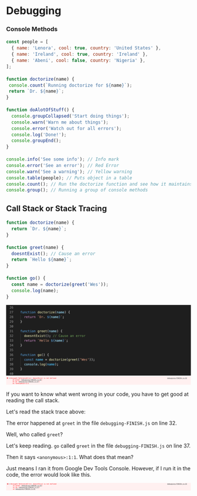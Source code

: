 # Debugging

### Console Methods
```JavaScript
const people = [
  { name: 'Lenora', cool: true, country: 'United States' },
  { name: 'Ireland', cool: true, country: 'Ireland' },
  { name: 'Abeni', cool: false, country: 'Nigeria' },
];

function doctorize(name) {
 console.count(`Running doctorize for ${name}`);
 return `Dr. ${name}`;
}

function doAlotOfStuff() {
  console.groupCollapsed('Start doing things');
  console.warn('Warn me about things');
  console.error('Watch out for all errors');
  console.log('Done!');
  console.groupEnd();
}

console.info('See some info'); // Info mark
console.error('See an error'); // Red Error
console.warn('See a warning'); // Yellow warning
console.table(people); // Puts object in a table
console.count(); // Run the doctorize function and see how it maintains how many time a particular function was run.
console.group(); // Running a group of console methods
```


## Call Stack or Stack Tracing

```JavaScript
function doctorize(name) {
  return `Dr. ${name}`;
}

function greet(name) {
  doesntExist(); // Cause an error
  return `Hello ${name}`;
}

function go() {
  const name = doctorize(greet('Wes'));
  console.log(name);
}
```

<img src="stack-tracing-code.png" />

<img src="stack-tracing.png" />

If you want to know what went wrong in your code, you have to get good at reading the call stack.

Let's read the stack trace above:

The error happened at `greet` in the file `debugging-FINISH.js` on line 32.

Well, who called `greet`?

Let's keep reading. `go` called `greet` in the file `debugging-FINISH.js` on line 37.

Then it says `<anonymous>:1:1`. What does that mean?

Just means I ran it from Google Dev Tools Console. However, if I run it in the code, the error would look like this.

<img src="stack-tracing-2.png" />



